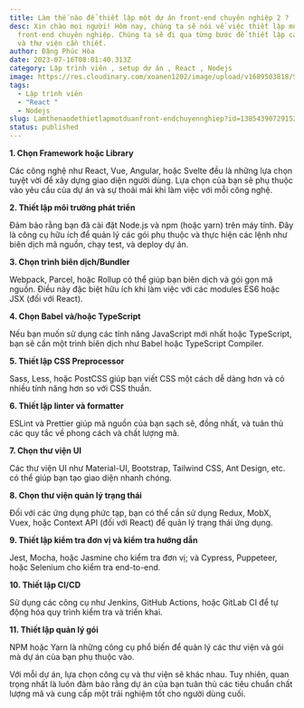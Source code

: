 ```yaml
---
title: Làm thế nào để thiết lập một dự án front-end chuyên nghiệp 2 ?
desc: Xin chào mọi người! Hôm nay, chúng ta sẽ nói về việc thiết lập một dự án
  front-end chuyên nghiệp. Chúng ta sẽ đi qua từng bước để thiết lập các công cụ
  và thư viện cần thiết.
author: Đặng Phúc Hòa
date: 2023-07-16T08:01:40.313Z
category: Lập trình viên , setup dự án , React , Nodejs
image: https://res.cloudinary.com/xoanen1202/image/upload/v1689503818/Setup_d%E1%BB%B1_%C3%A1n_rzqsgu.jpg
tags:
  - Lập trình viên
  - "React "
  - Nodejs
slug: Lamthenaodethietlapmotduanfront-endchuyennghiep?id=13854390729152442000
status: published
---
```

<!--StartFragment-->

**1. Chọn Framework hoặc Library**

Các công nghệ như React, Vue, Angular, hoặc Svelte đều là những lựa chọn tuyệt vời để xây dựng giao diện người dùng. Lựa chọn của bạn sẽ phụ thuộc vào yêu cầu của dự án và sự thoải mái khi làm việc với mỗi công nghệ.

**2. Thiết lập môi trường phát triển**

Đảm bảo rằng bạn đã cài đặt Node.js và npm (hoặc yarn) trên máy tính. Đây là công cụ hữu ích để quản lý các gói phụ thuộc và thực hiện các lệnh như biên dịch mã nguồn, chạy test, và deploy dự án.

**3. Chọn trình biên dịch/Bundler**

Webpack, Parcel, hoặc Rollup có thể giúp bạn biên dịch và gói gọn mã nguồn. Điều này đặc biệt hữu ích khi làm việc với các modules ES6 hoặc JSX (đối với React).

**4. Chọn Babel và/hoặc TypeScript**

Nếu bạn muốn sử dụng các tính năng JavaScript mới nhất hoặc TypeScript, bạn sẽ cần một trình biên dịch như Babel hoặc TypeScript Compiler.

**5. Thiết lập CSS Preprocessor**

Sass, Less, hoặc PostCSS giúp bạn viết CSS một cách dễ dàng hơn và có nhiều tính năng hơn so với CSS thuần.

**6. Thiết lập linter và formatter**

ESLint và Prettier giúp mã nguồn của bạn sạch sẽ, đồng nhất, và tuân thủ các quy tắc về phong cách và chất lượng mã.

**7. Chọn thư viện UI**

Các thư viện UI như Material-UI, Bootstrap, Tailwind CSS, Ant Design, etc. có thể giúp bạn tạo giao diện nhanh chóng.

**8. Chọn thư viện quản lý trạng thái**

Đối với các ứng dụng phức tạp, bạn có thể cần sử dụng Redux, MobX, Vuex, hoặc Context API (đối với React) để quản lý trạng thái ứng dụng.

**9. Thiết lập kiểm tra đơn vị và kiểm tra hướng dẫn**

Jest, Mocha, hoặc Jasmine cho kiểm tra đơn vị; và Cypress, Puppeteer, hoặc Selenium cho kiểm tra end-to-end.

**10. Thiết lập CI/CD**

Sử dụng các công cụ như Jenkins, GitHub Actions, hoặc GitLab CI để tự động hóa quy trình kiểm tra và triển khai.

**11. Thiết lập quản lý gói**

NPM hoặc Yarn là những công cụ phổ biến để quản lý các thư viện và gói mà dự án của bạn phụ thuộc vào.

Với mỗi dự án, lựa chọn công cụ và thư viện sẽ khác nhau. Tuy nhiên, quan trọng nhất là luôn đảm bảo rằng dự án của bạn tuân thủ các tiêu chuẩn chất lượng mã và cung cấp một trải nghiệm tốt cho người dùng cuối.

<!--EndFragment-->